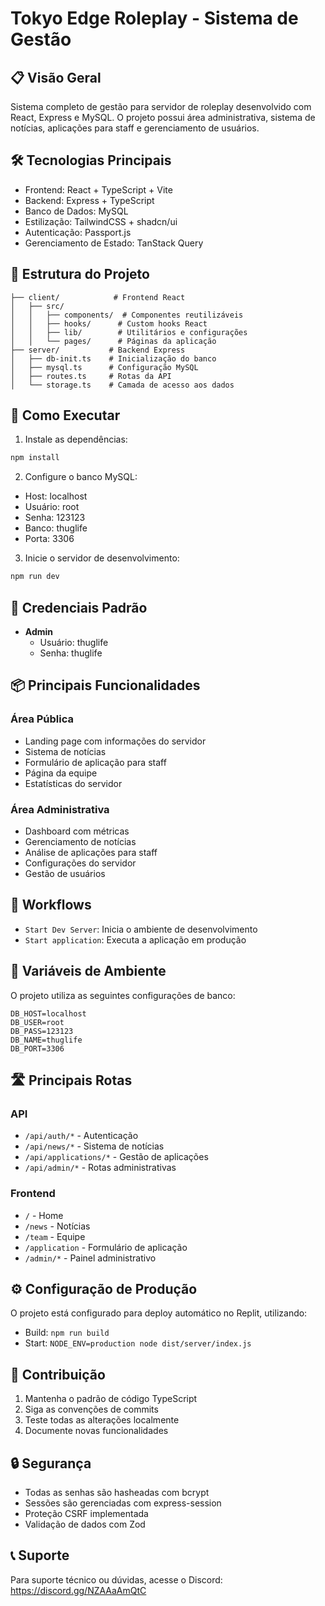 
# Tokyo Edge Roleplay - Sistema de Gestão

## 📋 Visão Geral
Sistema completo de gestão para servidor de roleplay desenvolvido com React, Express e MySQL. O projeto possui área administrativa, sistema de notícias, aplicações para staff e gerenciamento de usuários.

## 🛠️ Tecnologias Principais
- Frontend: React + TypeScript + Vite
- Backend: Express + TypeScript
- Banco de Dados: MySQL
- Estilização: TailwindCSS + shadcn/ui
- Autenticação: Passport.js
- Gerenciamento de Estado: TanStack Query

## 📁 Estrutura do Projeto
```
├── client/            # Frontend React
│   ├── src/          
│   │   ├── components/  # Componentes reutilizáveis
│   │   ├── hooks/      # Custom hooks React
│   │   ├── lib/        # Utilitários e configurações
│   │   └── pages/      # Páginas da aplicação
├── server/           # Backend Express
│   ├── db-init.ts    # Inicialização do banco
│   ├── mysql.ts      # Configuração MySQL
│   ├── routes.ts     # Rotas da API
│   └── storage.ts    # Camada de acesso aos dados
```

## 🚀 Como Executar

1. Instale as dependências:
```bash
npm install
```

2. Configure o banco MySQL:
- Host: localhost
- Usuário: root
- Senha: 123123
- Banco: thuglife
- Porta: 3306

3. Inicie o servidor de desenvolvimento:
```bash
npm run dev
```

## 🔑 Credenciais Padrão
- **Admin**
  - Usuário: thuglife
  - Senha: thuglife

## 📦 Principais Funcionalidades

### Área Pública
- Landing page com informações do servidor
- Sistema de notícias
- Formulário de aplicação para staff
- Página da equipe
- Estatísticas do servidor

### Área Administrativa
- Dashboard com métricas
- Gerenciamento de notícias
- Análise de aplicações para staff
- Configurações do servidor
- Gestão de usuários

## 🔄 Workflows
- `Start Dev Server`: Inicia o ambiente de desenvolvimento
- `Start application`: Executa a aplicação em produção

## 📝 Variáveis de Ambiente
O projeto utiliza as seguintes configurações de banco:
```
DB_HOST=localhost
DB_USER=root
DB_PASS=123123
DB_NAME=thuglife
DB_PORT=3306
```

## 🛣️ Principais Rotas

### API
- `/api/auth/*` - Autenticação
- `/api/news/*` - Sistema de notícias
- `/api/applications/*` - Gestão de aplicações
- `/api/admin/*` - Rotas administrativas

### Frontend
- `/` - Home
- `/news` - Notícias
- `/team` - Equipe
- `/application` - Formulário de aplicação
- `/admin/*` - Painel administrativo

## ⚙️ Configuração de Produção
O projeto está configurado para deploy automático no Replit, utilizando:
- Build: `npm run build`
- Start: `NODE_ENV=production node dist/server/index.js`

## 🤝 Contribuição
1. Mantenha o padrão de código TypeScript
2. Siga as convenções de commits
3. Teste todas as alterações localmente
4. Documente novas funcionalidades

## 🔒 Segurança
- Todas as senhas são hasheadas com bcrypt
- Sessões são gerenciadas com express-session
- Proteção CSRF implementada
- Validação de dados com Zod

## 📞 Suporte
Para suporte técnico ou dúvidas, acesse o Discord: https://discord.gg/NZAAaAmQtC
